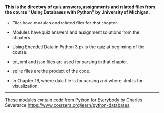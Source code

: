 #### This is the directory of quiz answers, assignments and related files from the course "Using Databases with Python" by University of Michigan. ####


* Files have modules and related files for that chapter.

* Modules have quiz answers and assignment solutions from the chapters.

* Using Encoded Data in Python 3.py is the quiz at beginning of the course.

* txt, xml and json files are used for parsing in that chapter.

* sqlite files are the product of the code.

* In Chapter 16, where.data file is for parsing and where.html is for visualization.

------------------------------------------------------------

These modules contain code from
Python for Everybody by Charles Severance
https://www.coursera.org/learn/python-databases




